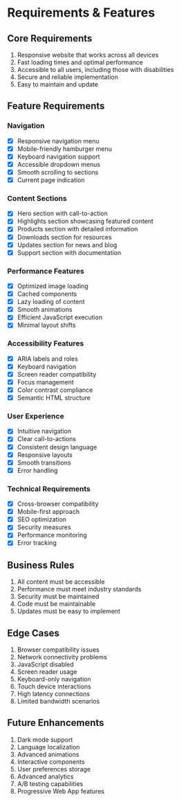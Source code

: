 # Requirements & Features

## Core Requirements
1. Responsive website that works across all devices
2. Fast loading times and optimal performance
3. Accessible to all users, including those with disabilities
4. Secure and reliable implementation
5. Easy to maintain and update

## Feature Requirements

### Navigation
- [x] Responsive navigation menu
- [x] Mobile-friendly hamburger menu
- [x] Keyboard navigation support
- [x] Accessible dropdown menus
- [x] Smooth scrolling to sections
- [x] Current page indication

### Content Sections
- [x] Hero section with call-to-action
- [x] Highlights section showcasing featured content
- [x] Products section with detailed information
- [x] Downloads section for resources
- [x] Updates section for news and blog
- [x] Support section with documentation

### Performance Features
- [x] Optimized image loading
- [x] Cached components
- [x] Lazy loading of content
- [x] Smooth animations
- [x] Efficient JavaScript execution
- [x] Minimal layout shifts

### Accessibility Features
- [x] ARIA labels and roles
- [x] Keyboard navigation
- [x] Screen reader compatibility
- [x] Focus management
- [x] Color contrast compliance
- [x] Semantic HTML structure

### User Experience
- [x] Intuitive navigation
- [x] Clear call-to-actions
- [x] Consistent design language
- [x] Responsive layouts
- [x] Smooth transitions
- [x] Error handling

### Technical Requirements
- [x] Cross-browser compatibility
- [x] Mobile-first approach
- [x] SEO optimization
- [x] Security measures
- [x] Performance monitoring
- [x] Error tracking

## Business Rules
1. All content must be accessible
2. Performance must meet industry standards
3. Security must be maintained
4. Code must be maintainable
5. Updates must be easy to implement

## Edge Cases
1. Browser compatibility issues
2. Network connectivity problems
3. JavaScript disabled
4. Screen reader usage
5. Keyboard-only navigation
6. Touch device interactions
7. High latency connections
8. Limited bandwidth scenarios

## Future Enhancements
1. Dark mode support
2. Language localization
3. Advanced animations
4. Interactive components
5. User preferences storage
6. Advanced analytics
7. A/B testing capabilities
8. Progressive Web App features 